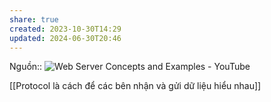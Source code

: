 ```yaml
---
share: true
created: 2023-10-30T14:29
updated: 2024-06-30T20:46
---
```

Nguồn:: ![Web Server Concepts and Examples - YouTube](https://youtu.be/9J1nJOivdyw?si=YTY7jgE0OW8MjvxW&t=532)

[[Protocol là cách để các bên nhận và gửi dữ liệu hiểu nhau]]